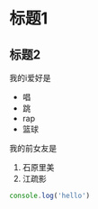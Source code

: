 # 标题1
## 标题2

我的i爱好是

* 唱
* 跳
* rap
* 篮球

我的前女友是

1. 石原里美
2. 江疏影

```javascript
console.log('hello')
```